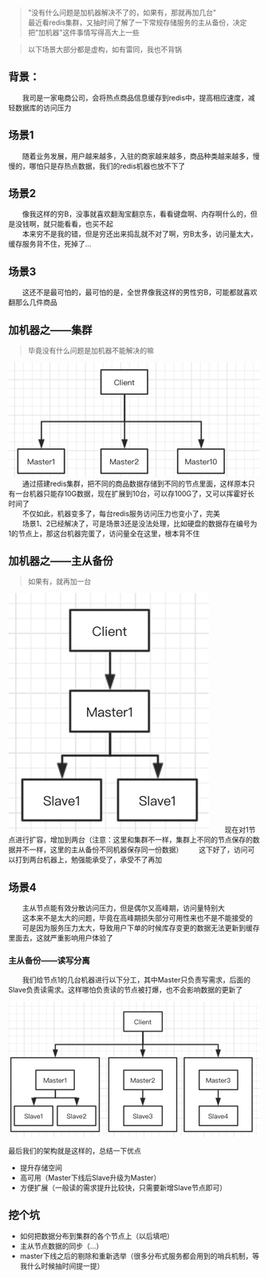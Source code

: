 > "没有什么问题是加机器解决不了的，如果有，那就再加几台"  
> 最近看redis集群，又抽时间了解了一下常规存储服务的主从备份，决定把"加机器"这件事情写得高大上一些

> 以下场景大部分都是虚构，如有雷同，我也不背锅
## 背景：
&emsp;&emsp;我司是一家电商公司，会将热点商品信息缓存到redis中，提高相应速度，减轻数据库的访问压力
## 场景1
&emsp;&emsp;随着业务发展，用户越来越多，入驻的商家越来越多，商品种类越来越多，慢慢的，哪怕只是存热点数据，我们的redis机器也放不下了
## 场景2
&emsp;&emsp;像我这样的穷B，没事就喜欢翻淘宝翻京东，看看键盘啊、内存啊什么的，但是没钱啊，就只能看看，也买不起  
&emsp;&emsp;本来穷不是我的错，但是穷还出来捣乱就不对了啊，穷B太多，访问量太大，缓存服务背不住，死掉了...
## 场景3
&emsp;&emsp;这还不是最可怕的，最可怕的是，全世界像我这样的男性穷B，可能都就喜欢翻那么几件商品 
 

## 加机器之——集群
> 毕竟没有什么问题是加机器不能解决的嘛

![集群](./img/cluster.tiff)
&emsp;&emsp;通过搭建redis集群，把不同的商品数据存储到不同的节点里面，这样原本只有一台机器只能存10G数据，现在扩展到10台，可以存100G了，又可以挥霍好长时间了  
&emsp;&emsp;不仅如此，机器变多了，每台redis服务访问压力也变小了，完美  
&emsp;&emsp;场景1、2已经解决了，可是场景3还是没法处理，比如硬盘的数据存在编号为1的节点上，那这台机器完蛋了，访问量全在这里，根本背不住  

## 加机器之——主从备份
> 如果有，就再加一台

![主从](./img/slave.tiff)
&emsp;&emsp;现在对1节点进行扩容，增加到两台（注意：这里和集群不一样，集群上不同的节点保存的数据并不一样，这里的主从备份不同机器保存同一份数据）
&emsp;&emsp;这下好了，访问可以打到两台机器上，勉强能承受了，承受不了再加

## 场景4

&emsp;&emsp;主从节点能有效分散访问压力，但是偶尔又高峰期，访问量特别大  
&emsp;&emsp;这本来不是太大的问题，毕竟在高峰期损失部分可用性来也不是不能接受的  
&emsp;&emsp;可是因为服务压力太大，导致用户下单的时候库存变更的数据无法更新到缓存里面去，这就严重影响用户体验了

### 主从备份——读写分离

&emsp;&emsp;我们给节点1的几台机器进行以下分工，其中Master只负责写需求，后面的Slave负责读需求。这样哪怕负责读的节点被打爆，也不会影响数据的更新了

![](./img/general.tiff)

最后我们的架构就是这样的，总结一下优点
* 提升存储空间
* 高可用（Master下线后Slave升级为Master）
* 方便扩展（一般读的需求提升比较快，只需要新增Slave节点即可）

## 挖个坑
* 如何把数据分布到集群的各个节点上（以后填吧）
* 主从节点数据的同步（...）
* master下线之后的剔除和重新选举（很多分布式服务都会用到的哨兵机制，等我什么时候抽时间提一提）